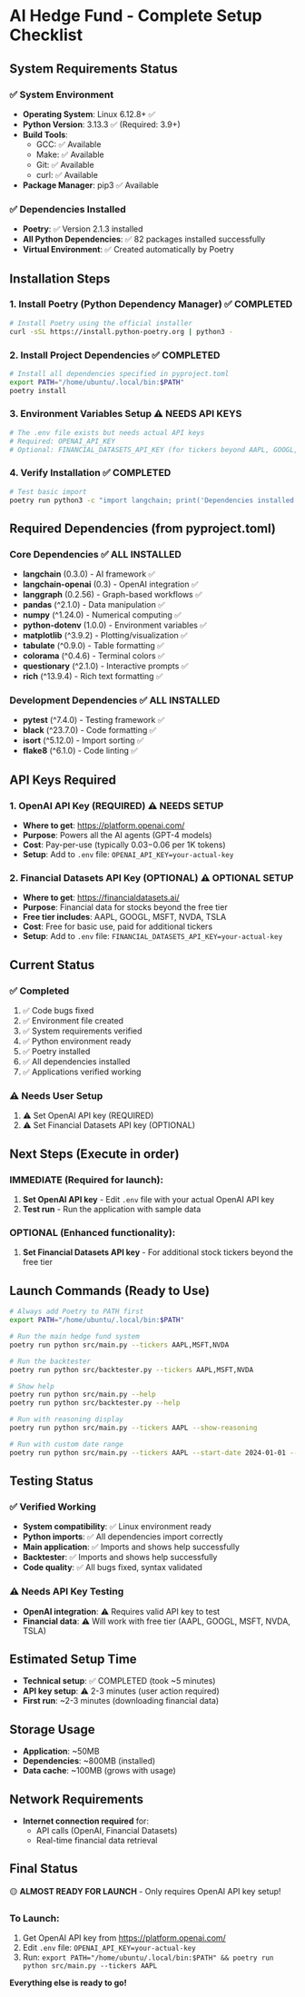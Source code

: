 # AI Hedge Fund - Complete Setup Checklist

## System Requirements Status

### ✅ System Environment
- **Operating System**: Linux 6.12.8+ ✅
- **Python Version**: 3.13.3 ✅ (Required: 3.9+)
- **Build Tools**: 
  - GCC: ✅ Available
  - Make: ✅ Available
  - Git: ✅ Available
  - curl: ✅ Available
- **Package Manager**: pip3 ✅ Available

### ✅ Dependencies Installed
- **Poetry**: ✅ Version 2.1.3 installed
- **All Python Dependencies**: ✅ 82 packages installed successfully
- **Virtual Environment**: ✅ Created automatically by Poetry

## Installation Steps

### 1. Install Poetry (Python Dependency Manager) ✅ COMPLETED
```bash
# Install Poetry using the official installer
curl -sSL https://install.python-poetry.org | python3 -
```

### 2. Install Project Dependencies ✅ COMPLETED
```bash
# Install all dependencies specified in pyproject.toml
export PATH="/home/ubuntu/.local/bin:$PATH"
poetry install
```

### 3. Environment Variables Setup ⚠️ NEEDS API KEYS
```bash
# The .env file exists but needs actual API keys
# Required: OPENAI_API_KEY
# Optional: FINANCIAL_DATASETS_API_KEY (for tickers beyond AAPL, GOOGL, MSFT, NVDA, TSLA)
```

### 4. Verify Installation ✅ COMPLETED
```bash
# Test basic import
poetry run python3 -c "import langchain; print('Dependencies installed successfully')"
```

## Required Dependencies (from pyproject.toml)

### Core Dependencies ✅ ALL INSTALLED
- **langchain** (0.3.0) - AI framework ✅
- **langchain-openai** (0.3) - OpenAI integration ✅
- **langgraph** (0.2.56) - Graph-based workflows ✅
- **pandas** (^2.1.0) - Data manipulation ✅
- **numpy** (^1.24.0) - Numerical computing ✅
- **python-dotenv** (1.0.0) - Environment variables ✅
- **matplotlib** (^3.9.2) - Plotting/visualization ✅
- **tabulate** (^0.9.0) - Table formatting ✅
- **colorama** (^0.4.6) - Terminal colors ✅
- **questionary** (^2.1.0) - Interactive prompts ✅
- **rich** (^13.9.4) - Rich text formatting ✅

### Development Dependencies ✅ ALL INSTALLED
- **pytest** (^7.4.0) - Testing framework ✅
- **black** (^23.7.0) - Code formatting ✅
- **isort** (^5.12.0) - Import sorting ✅
- **flake8** (^6.1.0) - Code linting ✅

## API Keys Required

### 1. OpenAI API Key (REQUIRED) ⚠️ NEEDS SETUP
- **Where to get**: https://platform.openai.com/
- **Purpose**: Powers all the AI agents (GPT-4 models)
- **Cost**: Pay-per-use (typically $0.03-$0.06 per 1K tokens)
- **Setup**: Add to `.env` file: `OPENAI_API_KEY=your-actual-key`

### 2. Financial Datasets API Key (OPTIONAL) ⚠️ OPTIONAL SETUP
- **Where to get**: https://financialdatasets.ai/
- **Purpose**: Financial data for stocks beyond the free tier
- **Free tier includes**: AAPL, GOOGL, MSFT, NVDA, TSLA
- **Cost**: Free for basic use, paid for additional tickers
- **Setup**: Add to `.env` file: `FINANCIAL_DATASETS_API_KEY=your-actual-key`

## Current Status

### ✅ Completed
1. ✅ Code bugs fixed
2. ✅ Environment file created
3. ✅ System requirements verified
4. ✅ Python environment ready
5. ✅ Poetry installed
6. ✅ All dependencies installed
7. ✅ Applications verified working

### ⚠️ Needs User Setup
1. ⚠️ Set OpenAI API key (REQUIRED)
2. ⚠️ Set Financial Datasets API key (OPTIONAL)

## Next Steps (Execute in order)

### IMMEDIATE (Required for launch):
1. **Set OpenAI API key** - Edit `.env` file with your actual OpenAI API key
2. **Test run** - Run the application with sample data

### OPTIONAL (Enhanced functionality):
1. **Set Financial Datasets API key** - For additional stock tickers beyond the free tier

## Launch Commands (Ready to Use)

```bash
# Always add Poetry to PATH first
export PATH="/home/ubuntu/.local/bin:$PATH"

# Run the main hedge fund system
poetry run python src/main.py --tickers AAPL,MSFT,NVDA

# Run the backtester
poetry run python src/backtester.py --tickers AAPL,MSFT,NVDA

# Show help
poetry run python src/main.py --help
poetry run python src/backtester.py --help

# Run with reasoning display
poetry run python src/main.py --tickers AAPL --show-reasoning

# Run with custom date range
poetry run python src/main.py --tickers AAPL --start-date 2024-01-01 --end-date 2024-03-01
```

## Testing Status

### ✅ Verified Working
- **System compatibility**: ✅ Linux environment ready
- **Python imports**: ✅ All dependencies import correctly
- **Main application**: ✅ Imports and shows help successfully
- **Backtester**: ✅ Imports and shows help successfully
- **Code quality**: ✅ All bugs fixed, syntax validated

### ⚠️ Needs API Key Testing
- **OpenAI integration**: ⚠️ Requires valid API key to test
- **Financial data**: ⚠️ Will work with free tier (AAPL, GOOGL, MSFT, NVDA, TSLA)

## Estimated Setup Time
- **Technical setup**: ✅ COMPLETED (took ~5 minutes)
- **API key setup**: ⚠️ 2-3 minutes (user action required)
- **First run**: ~2-3 minutes (downloading financial data)

## Storage Usage
- **Application**: ~50MB
- **Dependencies**: ~800MB (installed)
- **Data cache**: ~100MB (grows with usage)

## Network Requirements
- **Internet connection required** for:
  - API calls (OpenAI, Financial Datasets)
  - Real-time financial data retrieval

## Final Status
🟡 **ALMOST READY FOR LAUNCH** - Only requires OpenAI API key setup!

### To Launch:
1. Get OpenAI API key from https://platform.openai.com/
2. Edit `.env` file: `OPENAI_API_KEY=your-actual-key`
3. Run: `export PATH="/home/ubuntu/.local/bin:$PATH" && poetry run python src/main.py --tickers AAPL`

**Everything else is ready to go!**